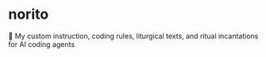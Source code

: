 # norito
🙏 My custom instruction, coding rules, liturgical texts, and ritual incantations for AI coding agents
